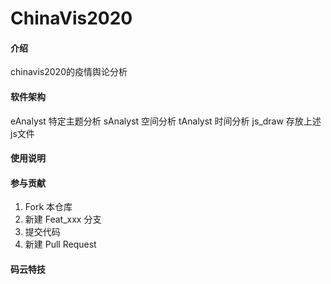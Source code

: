 # ChinaVis2020

#### 介绍
chinavis2020的疫情舆论分析

#### 软件架构
eAnalyst 特定主题分析
sAnalyst 空间分析
tAnalyst 时间分析
js_draw 存放上述js文件



#### 使用说明



#### 参与贡献

1.  Fork 本仓库
2.  新建 Feat_xxx 分支
3.  提交代码
4.  新建 Pull Request


#### 码云特技